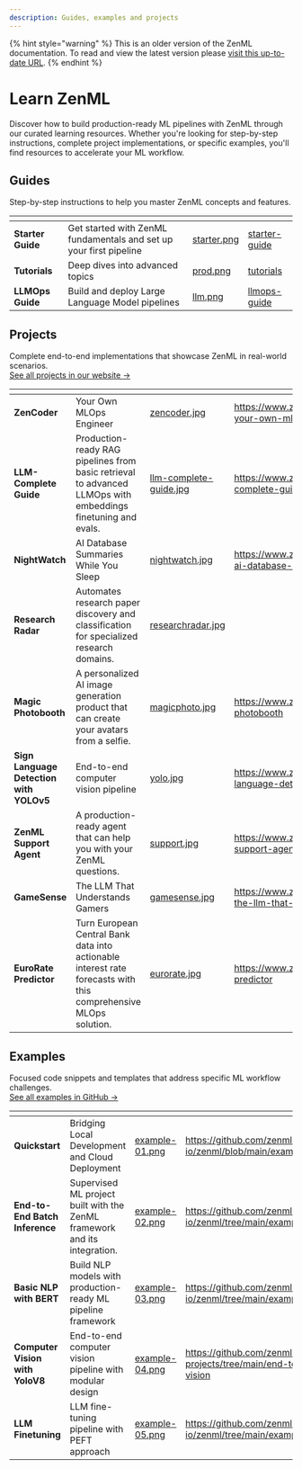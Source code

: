 ```yaml
---
description: Guides, examples and projects
---
```


{% hint style="warning" %}
This is an older version of the ZenML documentation. To read and view the latest version please [visit this up-to-date URL](https://docs.zenml.io).
{% endhint %}


# Learn ZenML

Discover how to build production-ready ML pipelines with ZenML through our curated learning resources. Whether you're looking for step-by-step instructions, complete project implementations, or specific examples, you'll find resources to accelerate your ML workflow.

## Guides

Step-by-step instructions to help you master ZenML concepts and features.

<table data-view="cards"><thead><tr><th></th><th></th><th data-hidden data-card-cover data-type="files"></th><th data-hidden data-card-target data-type="content-ref"></th></tr></thead><tbody><tr><td><strong>Starter Guide</strong></td><td>Get started with ZenML fundamentals and set up your first pipeline</td><td><a href=".gitbook/assets/starter.png">starter.png</a></td><td><a href="starter-guide/">starter-guide</a></td></tr><tr><td><strong>Tutorials</strong></td><td>Deep dives into advanced topics</td><td><a href=".gitbook/assets/prod.png">prod.png</a></td><td><a href="tutorial/organizing-pipelines-and-models.md">tutorials</a></td></tr><tr><td><strong>LLMOps Guide</strong></td><td>Build and deploy Large Language Model pipelines</td><td><a href=".gitbook/assets/llm.png">llm.png</a></td><td><a href="llmops-guide/">llmops-guide</a></td></tr></tbody></table>

## Projects

Complete end-to-end implementations that showcase ZenML in real-world scenarios.\
[See all projects in our website →](https://www.zenml.io/projects)

<table data-view="cards"><thead><tr><th></th><th></th><th data-hidden data-card-cover data-type="files"></th><th data-hidden data-card-target data-type="content-ref"></th></tr></thead><tbody><tr><td><strong>ZenCoder</strong></td><td>Your Own MLOps Engineer</td><td><a href=".gitbook/assets/zencoder.jpg">zencoder.jpg</a></td><td><a href="https://www.zenml.io/projects/zencoder-your-own-mlops-engineer">https://www.zenml.io/projects/zencoder-your-own-mlops-engineer</a></td></tr><tr><td><strong>LLM-Complete Guide</strong></td><td>Production-ready RAG pipelines from basic retrieval to advanced LLMOps with embeddings finetuning and evals.</td><td><a href=".gitbook/assets/llm-complete-guide.jpg">llm-complete-guide.jpg</a></td><td><a href="https://www.zenml.io/projects/llm-complete-guide">https://www.zenml.io/projects/llm-complete-guide</a></td></tr><tr><td><strong>NightWatch</strong></td><td>AI Database Summaries While You Sleep</td><td><a href=".gitbook/assets/nightwatch.jpg">nightwatch.jpg</a></td><td><a href="https://www.zenml.io/projects/nightwatch-ai-database-summaries-while-you-sleep">https://www.zenml.io/projects/nightwatch-ai-database-summaries-while-you-sleep</a></td></tr><tr><td><strong>Research Radar</strong></td><td>Automates research paper discovery and classification for specialized research domains.</td><td><a href=".gitbook/assets/researchradar.jpg">researchradar.jpg</a></td><td></td></tr><tr><td><strong>Magic Photobooth</strong></td><td>A personalized AI image generation product that can create your avatars from a selfie.</td><td><a href=".gitbook/assets/magicphoto.jpg">magicphoto.jpg</a></td><td><a href="https://www.zenml.io/projects/magic-photobooth">https://www.zenml.io/projects/magic-photobooth</a></td></tr><tr><td><strong>Sign Language Detection with YOLOv5</strong></td><td>End-to-end computer vision pipeline</td><td><a href=".gitbook/assets/yolo.jpg">yolo.jpg</a></td><td><a href="https://www.zenml.io/projects/sign-language-detection-with-yolov5">https://www.zenml.io/projects/sign-language-detection-with-yolov5</a></td></tr><tr><td><strong>ZenML Support Agent</strong></td><td>A production-ready agent that can help you with your ZenML questions.</td><td><a href=".gitbook/assets/support.jpg">support.jpg</a></td><td><a href="https://www.zenml.io/projects/zenml-support-agent">https://www.zenml.io/projects/zenml-support-agent</a></td></tr><tr><td><strong>GameSense</strong></td><td>The LLM That Understands Gamers</td><td><a href=".gitbook/assets/gamesense.jpg">gamesense.jpg</a></td><td><a href="https://www.zenml.io/projects/gamesense-the-llm-that-understands-gamers">https://www.zenml.io/projects/gamesense-the-llm-that-understands-gamers</a></td></tr><tr><td><strong>EuroRate Predictor</strong></td><td>Turn European Central Bank data into actionable interest rate forecasts with this comprehensive MLOps solution.</td><td><a href=".gitbook/assets/eurorate.jpg">eurorate.jpg</a></td><td><a href="https://www.zenml.io/projects/eurorate-predictor">https://www.zenml.io/projects/eurorate-predictor</a></td></tr></tbody></table>

## Examples

Focused code snippets and templates that address specific ML workflow challenges.\
[See all examples in GitHub →](https://github.com/zenml-io/zenml-projects)

<table data-view="cards"><thead><tr><th></th><th></th><th data-hidden data-card-cover data-type="files"></th><th data-hidden data-card-target data-type="content-ref"></th></tr></thead><tbody><tr><td><strong>Quickstart</strong></td><td>Bridging Local Development and Cloud Deployment</td><td><a href=".gitbook/assets/example-01.png">example-01.png</a></td><td><a href="https://github.com/zenml-io/zenml/blob/main/examples/quickstart">https://github.com/zenml-io/zenml/blob/main/examples/quickstart</a></td></tr><tr><td><strong>End-to-End Batch Inference</strong></td><td>Supervised ML project built with the ZenML framework and its integration.</td><td><a href=".gitbook/assets/example-02.png">example-02.png</a></td><td><a href="https://github.com/zenml-io/zenml/tree/main/examples/e2e">https://github.com/zenml-io/zenml/tree/main/examples/e2e</a></td></tr><tr><td><strong>Basic NLP with BERT</strong></td><td>Build NLP models with production-ready ML pipeline framework</td><td><a href=".gitbook/assets/example-03.png">example-03.png</a></td><td><a href="https://github.com/zenml-io/zenml/tree/main/examples/e2e_nlp">https://github.com/zenml-io/zenml/tree/main/examples/e2e_nlp</a></td></tr><tr><td><strong>Computer Vision with YoloV8</strong></td><td>End-to-end computer vision pipeline with modular design</td><td><a href=".gitbook/assets/example-04.png">example-04.png</a></td><td><a href="https://github.com/zenml-io/zenml-projects/tree/main/end-to-end-computer-vision">https://github.com/zenml-io/zenml-projects/tree/main/end-to-end-computer-vision</a></td></tr><tr><td><strong>LLM Finetuning</strong></td><td>LLM fine-tuning pipeline with PEFT approach</td><td><a href=".gitbook/assets/example-05.png">example-05.png</a></td><td><a href="https://github.com/zenml-io/zenml/tree/main/examples/llm_finetuning">https://github.com/zenml-io/zenml/tree/main/examples/llm_finetuning</a></td></tr></tbody></table>
